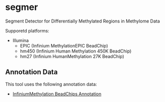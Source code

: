 segmer
======

Segment Detector for Differentially Methylated Regions in Methylome Data

Supporetd platforms:

- Illumina
  - EPIC (Infinium MethylationEPIC BeadChip)
  - hm450 (Infinium Human Methylation 450K BeadChip)
  - hm27 (Infinium HumanMethylation 27K BeadChip)

Annotation Data
---------------

This tool uses the following annotation data:

- [InfiniumMethylation BeadChips Annotation](https://zwdzwd.github.io/InfiniumAnnotation)

